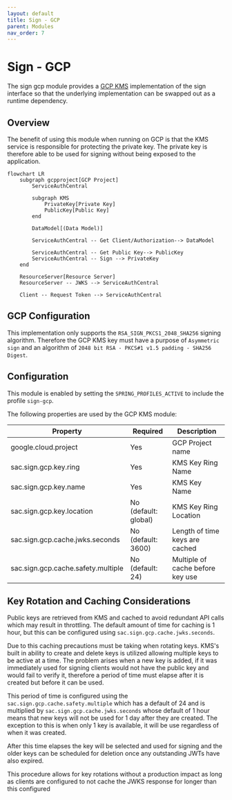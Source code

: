 ```yaml
---
layout: default
title: Sign - GCP
parent: Modules
nav_order: 7
---
```


# Sign - GCP

The sign gcp module provides a [GCP KMS](https://cloud.google.com/security/products/security-key-management) implementation of the sign interface so that the underlying implementation can be swapped out as a runtime dependency.

## Overview

The benefit of using this module when running on GCP is that the KMS service is responsible for protecting the private key.  The private key is therefore able to be used for signing without being exposed to the application.

```mermaid
flowchart LR
    subgraph gcpproject[GCP Project]
        ServiceAuthCentral

        subgraph KMS
            PrivateKey[Private Key]
            PublicKey[Public Key]
        end

        DataModel[(Data Model)]

        ServiceAuthCentral -- Get Client/Authorization--> DataModel

        ServiceAuthCentral -- Get Public Key--> PublicKey
        ServiceAuthCentral -- Sign --> PrivateKey
    end

    ResourceServer[Resource Server]
    ResourceServer -- JWKS --> ServiceAuthCentral

    Client -- Request Token --> ServiceAuthCentral
```

## GCP Configuration

This implementation only supports the `RSA_SIGN_PKCS1_2048_SHA256` signing algorithm.
Therefore the GCP KMS key must have a purpose of `Asymmetric sign` and an algorithm of `2048 bit RSA - PKCS#1 v1.5 padding - SHA256 Digest`.

## Configuration

This module is enabled by setting the `SPRING_PROFILES_ACTIVE` to include the profile `sign-gcp`.

The following properties are used by the GCP KMS module:

| Property                           | Required             | Description                      |
| ---------------------------------- | -------------------- | -------------------------------- |
| google.cloud.project               | Yes                  | GCP Project name                 |
| sac.sign.gcp.key.ring              | Yes                  | KMS Key Ring Name                |
| sac.sign.gcp.key.name              | Yes                  | KMS Key Name                     |
| sac.sign.gcp.key.location          | No (default: global) | KMS Key Ring Location            |
| sac.sign.gcp.cache.jwks.seconds    | No (default: 3600)   | Length of time keys are cached   |
| sac.sign.gcp.cache.safety.multiple | No (default: 24)     | Multiple of cache before key use |

## Key Rotation and Caching Considerations

Public keys are retrieved from KMS and cached to avoid redundant API calls which may result in throttling.
The default amount of time for caching is 1 hour, but this can be configured using `sac.sign.gcp.cache.jwks.seconds`.

Due to this caching precautions must be taking when rotating keys.
KMS's built in ability to create and delete keys is utilized allowing multiple keys to be active at a time.
The problem arises when a new key is added, if it was immediately used for signing clients would not have the public key and would fail to verify it, therefore a period of time must elapse after it is created but before it can be used.

This period of time is configured using the `sac.sign.gcp.cache.safety.multiple` which has a default of 24 and is multiplied by `sac.sign.gcp.cache.jwks.seconds` whose default of 1 hour means that new keys will not be used for 1 day after they are created. The exception to this is when only 1 key is available, it will be use regardless of when it was created.

After this time elapses the key will be selected and used for signing and the older keys can be scheduled for deletion once any outstanding JWTs have also expired.

This procedure allows for key rotations without a production impact as long as clients are configured to not cache the JWKS response for longer than this configured
